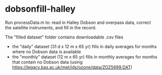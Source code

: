 # dobsonfill-halley
Run processData.m to: read in Halley Dobson and overpass data, correct the satellite instruments, and fill in the record.

The "filled dataset" folder contains downloadable .csv files
- the "daily" dataset (31 d x 12 m x 65 yr) fills in daily averages for months where no Dobson data is available
- the "monthly" dataset (12 m x 65 yr) fills in monthly averages for months that contain no Dobson data (using https://legacy.bas.ac.uk/met/jds/ozone/data/ZOZ5699.DAT)
